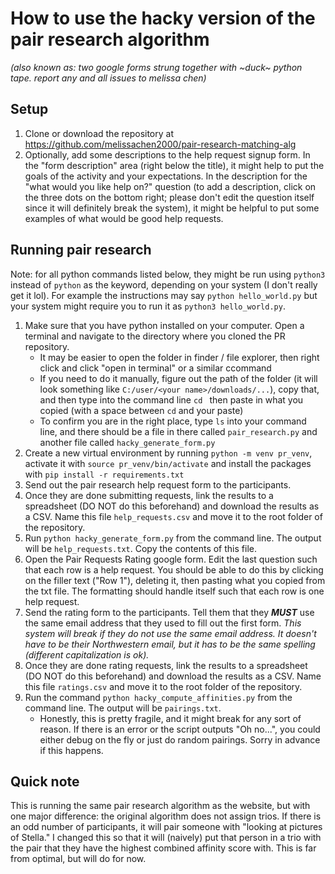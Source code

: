 # How to use the hacky version of the pair research algorithm 

_(also known as: two google forms strung together with ~duck~ python tape. report any and all issues to melissa chen)_

## Setup

1. Clone or download the repository at https://github.com/melissachen2000/pair-research-matching-alg
2. Optionally, add some descriptions to the help request signup form. In the "form description" area (right below the title), it might help to put the goals of the activity and your expectations. In the description for the "what would you like help on?" question (to add a description, click on the three dots on the bottom right; please don't edit the question itself since it will definitely break the system), it might be helpful to put some examples of what would be good help requests.


## Running pair research

Note: for all python commands listed below, they might be run using `python3` instead of `python` as the keyword, depending on your system (I don't really get it lol). For example the instructions may say `python hello_world.py` but your system might require you to run it as `python3 hello_world.py`. 

1. Make sure that you have python installed on your computer. Open a terminal and navigate to the directory where you cloned the PR repository. 
    - It may be easier to open the folder in finder / file explorer, then right click and click "open in terminal" or a similar ccommand
    - If you need to do it manually, figure out the path of the folder (it will look something like `C:/user/<your name>/downloads/...`), copy that, and then type into the command line `cd ` then paste in what you copied (with a space between `cd` and your paste)
    - To confirm you are in the right place, type `ls` into your command line, and there should be a file in there called `pair_research.py` and another file called `hacky_generate_form.py`
2. Create a new virtual environment by running `python -m venv pr_venv`, activate it with `source pr_venv/bin/activate` and install the packages with `pip install -r requirements.txt`
3. Send out the pair research help request form to the participants. 
4. Once they are done submitting requests, link the results to a spreadsheet (DO NOT do this beforehand) and download the results as a CSV. Name this file `help_requests.csv` and move it to the root folder of the repository. 
5. Run `python hacky_generate_form.py` from the command line. The output will be `help_requests.txt`. Copy the contents of this file.
6. Open the Pair Requests Rating google form. Edit the last question such that each row is a help request. You should be able to do this by clicking on the filler text ("Row 1"), deleting it, then pasting what you copied from the txt file. The formatting should handle itself such that each row is one help request.
7. Send the rating form to the participants. Tell them that they **_MUST_** use the same email address that they used to fill out the first form. _This system will break if they do not use the same email address. It doesn't have to be their Northwestern email, but it has to be the same spelling (different capitalization is ok)._
8. Once they are done rating requests, link the results to a spreadsheet (DO NOT do this beforehand) and download the results as a CSV. Name this file `ratings.csv` and move it to the root folder of the repository. 
9. Run the command `python hacky_compute_affinities.py` from the command line. The output will be `pairings.txt`. 
    - Honestly, this is pretty fragile, and it might break for any sort of reason. If there is an error or the script outputs "Oh no...", you could either debug on the fly or just do random pairings. Sorry in advance if this happens.

## Quick note

This is running the same pair research algorithm as the website, but with one major difference: the original algorithm does not assign trios. If there is an odd number of participants, it will pair someone with "looking at pictures of Stella." I changed this so that it will (naively) put that person in a trio with the pair that they have the highest combined affinity score with. This is far from optimal, but will do for now.